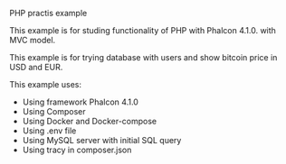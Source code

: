 PHP practis example

This example is for studing functionality of PHP with Phalcon 4.1.0. with MVC model.

This example is for trying database with users and show bitcoin price in USD and EUR.

This example uses:

- Using framework Phalcon 4.1.0
- Using Composer
- Using Docker and Docker-compose
- Using .env file
- Using MySQL server with initial SQL query
- Using tracy in composer.json


